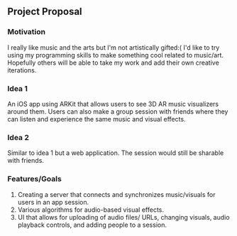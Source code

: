Project Proposal
----------------

### Motivation
I really like music and the arts but I'm not artistically gifted:( I'd like to try using my programming skills to make something cool related to music/art. 
Hopefully others will be able to take my work and add their own creative iterations.

### Idea 1
An iOS app using ARKit that allows users to see 3D AR music visualizers around them. Users can also make a group session with friends where they can listen and experience the same music and visual effects.

### Idea 2
Similar to idea 1 but a web application. The session would still be sharable with friends. 

### Features/Goals
1. Creating a server that connects and synchronizes music/visuals for users in an app session.
2. Various algorithms for audio-based visual effects.
3. UI that allows for uploading of audio files/ URLs, changing visuals, audio playback controls, and adding people to a session. 
